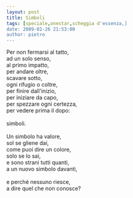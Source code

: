 ```yaml
---
layout: post
title: Simboli
tags: [speciale,onestar,scheggia d'essenza,]
date: 2009-02-26 21:53:00
author: pietro
---
```

Per non fermarsi al tatto,<br/>ad un solo senso,<br/>al primo impatto,<br/>per andare oltre,<br/>scavare sotto,<br/>ogni rifugio o coltre,<br/>per finire dall'inizio,<br/>per iniziare da capo,<br/>per spezzare ogni certezza,<br/>per vedere prima il dopo:<br/><br/>simboli.<br/><br/>Un simbolo ha valore,<br/>sol se gliene dai,<br/>come puoi dire un colore,<br/>solo se lo sai,<br/>e sono strani tutti quanti,<br/>a un nuovo simbolo davanti,<br/><br/>e perché nessuno riesce,<br/>a dire quel che non conosce?
